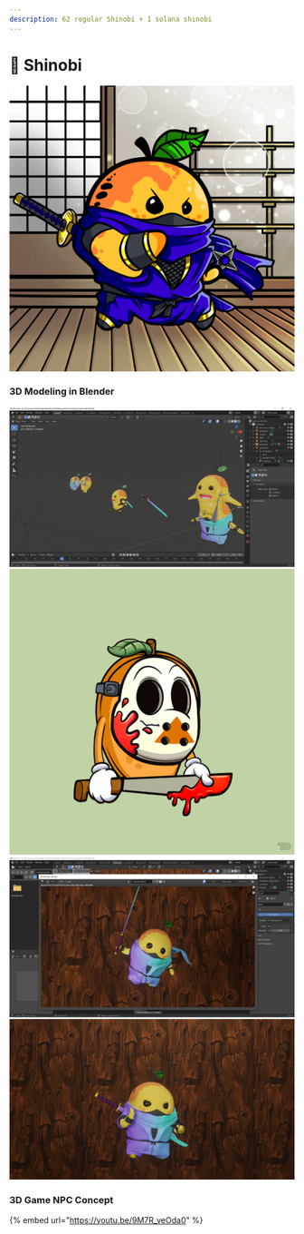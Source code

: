```yaml
---
description: 62 regular Shinobi + 1 solana shinobi
---
```


# 🥷 Shinobi

![](../../../../.gitbook/assets/mh5409.png)

### 3D Modeling in Blender

![](<../../../../.gitbook/assets/image (16).png>)![](<../../../../.gitbook/assets/image (7).png>)![](<../../../../.gitbook/assets/image (15) (1).png>)![](<../../../../.gitbook/assets/image (9).png>)

### 3D Game NPC Concept

{% embed url="https://youtu.be/9M7R_veOda0" %}
